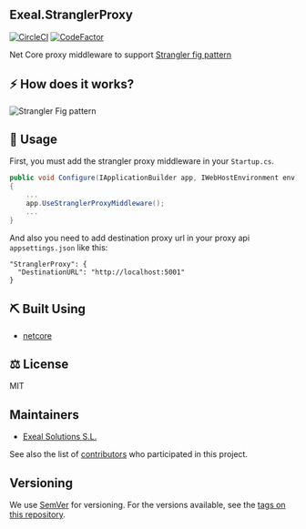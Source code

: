 ﻿## Exeal.StranglerProxy
 
[![CircleCI](https://circleci.com/gh/exeal-es/StranglerProxy/tree/main.svg?style=svg&circle-token=9434f71d7bf6f2a7d8d87516ce6c8ba3de6a7859)](https://circleci.com/gh/exeal-es/StranglerProxy/tree/main)
[![CodeFactor](https://www.codefactor.io/repository/github/exeal-es/stranglerproxy/badge?s=e7bc88343e337a93bb31f0823cf4c3721de6ae6b)](https://www.codefactor.io/repository/github/exeal-es/stranglerproxy)

Net Core proxy middleware to support [Strangler fig pattern](https://docs.microsoft.com/en-us/azure/architecture/patterns/strangler-fig)

## :zap: How does it works?
![Strangler Fig pattern](https://user-images.githubusercontent.com/7398909/135249643-72326d56-efa4-4d24-8afa-4882380fd41f.jpg)

## :pencil: Usage

First, you must add the strangler proxy middleware in your `Startup.cs`.

```csharp
public void Configure(IApplicationBuilder app, IWebHostEnvironment env)
{
    ...
    app.UseStranglerProxyMiddleware();
    ...
}
```

And also you need to add destination proxy url in your proxy api `appsettings.json` like this:

```
"StranglerProxy": {
  "DestinationURL": "http://localhost:5001"
}
```

## :pick: Built Using

- [netcore](https://dotnet.microsoft.com/download)

## :balance_scale: License

MIT

## Maintainers

* [Exeal Solutions S.L.](https://www.exeal.com)

See also the list of [contributors](https://github.com/exeal-es/StranglerProxy/contributors) who participated in this project.

## Versioning

We use [SemVer](http://semver.org/) for versioning. For the versions available, see the [tags on this repository](https://github.com/exeal-es/StranglerProxy/tags).
